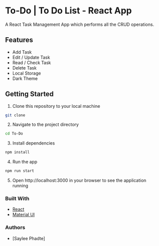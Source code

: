 # To-Do | To Do List - React App

A React Task Management App which performs all the CRUD operations.

## Features
- Add Task
- Edit / Update Task
- Read / Check Task
- Delete Task
- Local Storage
- Dark Theme


## Getting Started
1. Clone this repository to your local machine
```bash
git clone 
```
2. Navigate to the project directory
```bash
cd To-Do
```
3. Install dependencies
```bash
npm install
```
4. Run the app
```bash
npm run start
```
5. Open http://localhost:3000 in your browser to see the application running

### Built With
- [React](https://reactjs.org/)
- [Material UI](https://mui.com/material-ui/)

### Authors
- [Saylee Phadte]

